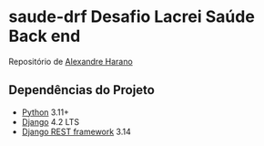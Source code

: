 # **saude-drf** Desafio Lacrei Saúde Back end

Repositório de [Alexandre Harano](mailto:email@ayharano.dev)


## Dependências do Projeto

- [Python](https://www.python.org/) 3.11+
- [Django](https://www.djangoproject.com/) 4.2 LTS
- [Django REST framework](https://www.django-rest-framework.org/) 3.14
